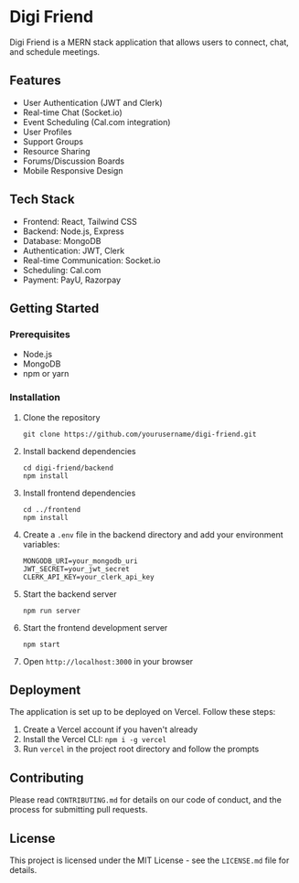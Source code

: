 # Digi Friend

Digi Friend is a MERN stack application that allows users to connect, chat, and schedule meetings.

## Features

- User Authentication (JWT and Clerk)
- Real-time Chat (Socket.io)
- Event Scheduling (Cal.com integration)
- User Profiles
- Support Groups
- Resource Sharing
- Forums/Discussion Boards
- Mobile Responsive Design

## Tech Stack

- Frontend: React, Tailwind CSS
- Backend: Node.js, Express
- Database: MongoDB
- Authentication: JWT, Clerk
- Real-time Communication: Socket.io
- Scheduling: Cal.com
- Payment: PayU, Razorpay

## Getting Started

### Prerequisites

- Node.js
- MongoDB
- npm or yarn

### Installation

1. Clone the repository
   ```
   git clone https://github.com/yourusername/digi-friend.git
   ```

2. Install backend dependencies
   ```
   cd digi-friend/backend
   npm install
   ```

3. Install frontend dependencies
   ```
   cd ../frontend
   npm install
   ```

4. Create a `.env` file in the backend directory and add your environment variables:
   ```
   MONGODB_URI=your_mongodb_uri
   JWT_SECRET=your_jwt_secret
   CLERK_API_KEY=your_clerk_api_key
   ```

5. Start the backend server
   ```
   npm run server
   ```

6. Start the frontend development server
   ```
   npm start
   ```

7. Open `http://localhost:3000` in your browser

## Deployment

The application is set up to be deployed on Vercel. Follow these steps:

1. Create a Vercel account if you haven't already
2. Install the Vercel CLI: `npm i -g vercel`
3. Run `vercel` in the project root directory and follow the prompts

## Contributing

Please read `CONTRIBUTING.md` for details on our code of conduct, and the process for submitting pull requests.

## License

This project is licensed under the MIT License - see the `LICENSE.md` file for details.